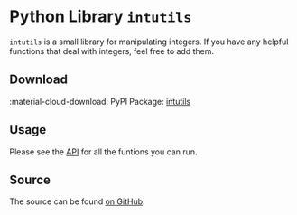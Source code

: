 # Python Library `intutils`

`intutils` is a small library for manipulating integers.
If you have any helpful functions that deal with integers, feel free to add them.

## Download

:material-cloud-download: PyPI Package: [intutils](https://pypi.org/project/intutils/)

## Usage

Please see the [API](./api.md) for all the funtions you can run.

## Source

The source can be found [on GitHub](https://github.com/rdilweb/intutils).
